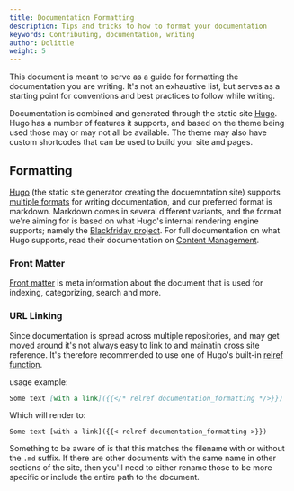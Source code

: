 ```yaml
---
title: Documentation Formatting
description: Tips and tricks to how to format your documentation
keywords: Contributing, documentation, writing
author: Dolittle
weight: 5
---
```


This document is meant to serve as a guide for formatting the documentation you are writing. It's not an exhaustive list, but serves as a starting point for conventions and best practices to follow while writing.

Documentation is combined and generated through the static site [Hugo](https://gohugo.io). Hugo has a number of features it supports, and based on the theme being used those may or may not all be available. The theme may also have custom shortcodes that can be used to build your site and pages.

## Formatting
[Hugo](https://gohugo.io) (the static site generator creating the docuemntation site) supports [multiple formats](https://gohugo.io/content-management/formats/) for writing documentation, and our preferred format is markdown.
Markdown comes in several different variants, and the format we're aiming for is based on what Hugo's internal rendering engine supports; namely the [Blackfriday project](https://github.com/russross/blackfriday). 
For full documentation on what Hugo supports, read their documentation on [Content Management](https://gohugo.io/content-management/).

### Front Matter
[Front matter](https://gohugo.io/content-management/front-matter/) is meta information about the document that is used for indexing, categorizing, search and more. 

### URL Linking
Since documentation is spread across multiple repositories, and may get moved around it's not always easy to link to and mainatin cross site reference. It's therefore recommended to use one of Hugo's built-in [relref function](https://gohugo.io/functions/relref/).

usage example:
```markdown
Some text [with a link]({{</* relref documentation_formatting */>}})
```

Which will render to:
```
Some text [with a link]({{< relref documentation_formatting >}})
```

Something to be aware of is that this matches the filename with or without the `.md` suffix. If there are other documents with the same name in other sections of the site, then you'll need to either rename those to be more specific or include the entire path to the document.
